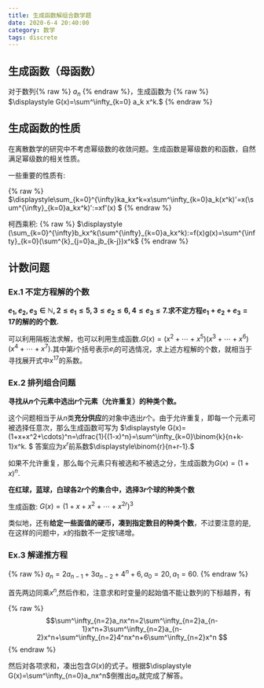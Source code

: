 ```yaml
---
title: 生成函数解组合数学题
date: 2020-6-4 20:40:00
category: 数学
tags: discrete
---
```


<script type="text/javascript" src="/js/config.js" defer></script>
<script id="Mathjax-script" type="text/javascript" defer src="/js/mathjax/tex-svg.js?config=TeX-MML-AM_CHTML"></script>
<!--more-->

## 生成函数（母函数）

对于数列{% raw %} ${a_n}$ {% endraw %}，生成函数为 {% raw %} $\displaystyle G(x)=\sum^\infty_{k=0} a_k x^k.$ {% endraw %} 

## 生成函数的性质

在离散数学的研究中不考虑幂级数的收敛问题。生成函数是幂级数的和函数，自然满足幂级数的相关性质。

一些重要的性质有:

{% raw %} $\displaystyle\sum_{k=0}^{\infty}ka_kx^k=x\sum^\infty_{k=0}a_k(x^k)'=x(\sum^{\infty}_{k=0}a_kx^k)':=xf'(x) $ {% endraw %} 

柯西乘积:
{% raw %} $\displaystyle (\sum_{k=0}^{\infty}b_kx^k(\sum^{\infty}_{k=0}a_kx^k):=f(x)g(x)=\sum^{\infty}_{k=0}(\sum^{k}_{j=0}a_jb_{k-j})x^k$ {% endraw %} 

## 计数问题
### Ex.1 不定方程解的个数

**$e_1,e_2,e_3\in \mathbb{N}, 2\le e_1\le 5,3\le e_2\le 6,4\le e_3\le 7.$求不定方程$e_1+e_2+e_3=17$的解的的个数.**

可以利用隔板法求解，也可以利用生成函数.$G(x)=(x^2+\cdots +x^5)(x^3+\cdots +x^6)(x^4+\cdots +x^7).$其中第$i$个括号表示$e_i$的可选情况，求上述方程解的个数，就相当于寻找展开式中$x^{17}$的系数。

### Ex.2 排列组合问题

**寻找从$n$个元素中选出$r$个元素（允许重复）的种类个数。**

这个问题相当于从$n$类**充分供应**的对象中选出$r$个。由于允许重复，即每一个元素可被选择任意次，那么生成函数可写为
$\displaystyle G(x)=(1+x+x^2+\cdots)^n=\dfrac{1}{(1-x)^n}=\sum^\infty_{k=0}\binom{k}{n+k-1}x^k. $
答案应为$x^r$前系数$\displaystyle\binom{r}{n+r-1}.$

如果不允许重复，那么每个元素只有被选和不被选之分，生成函数为$G(x)=(1+x)^n.$

**在红球，蓝球，白球各$2r$个的集合中，选择$3r$个球的种类个数**

生成函数: $G(x)=(1+x+x^2+\cdots+x^{2r})^3$

类似地，还有**给定一些面值的硬币，凑到指定数目的种类个数**，不过要注意的是,在这样的问题中，$x$的指数不一定按$1$递增。

### Ex.3 解递推方程

{% raw %} $\displaystyle a_n=2a_{n-1}+3a_{n-2}+4^n+6,a_0=20,a_1=60.$ {% endraw %} 

首先两边同乘$x^n$,然后作和，注意求和时变量的起始值不能让数列的下标越界，有

{% raw %} $$\sum^\infty_{n=2}a_nx^n=2\sum^\infty_{n=2}a_{n-1}x^n+3\sum^\infty_{n=2}a_{n-2}x^n+\sum^\infty_{n=2}4^nx^n+6\sum^\infty_{n=2}x^n $$ {% endraw %} 

然后对各项求和，凑出包含$G(x)$的式子。根据$\displaystyle G(x)=\sum^\infty_{n=0}a_nx^n$倒推出$a_n$就完成了解答。